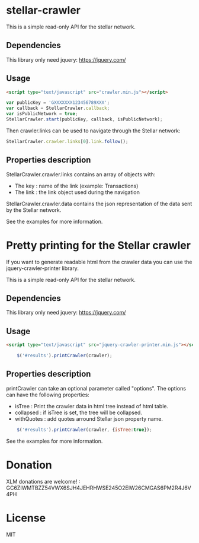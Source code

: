 # stellar-crawler

This is a simple read-only API for the stellar network.

## Dependencies

This library only need jquery: https://jquery.com/

## Usage

```html
<script type="text/javascript" src="crawler.min.js"></script>
```

```javascript
var publicKey = 'GXXXXXXX123456789XXX';
var callback = StellarCrawler.callback;
var isPublicNetwork = true;
StellarCrawler.start(publicKey, callback, isPublicNetwork);
```

Then crawler.links can be used to navigate through the Stellar network:

```javascript
StellarCrawler.crawler.links[0].link.follow();
```

## Properties description

StellarCrawler.crawler.links contains an array of objects with:

 * The key : name of the link (example: Transactions)
 * The link : the link object used during the navigation

StellarCrawler.crawler.data contains the json representation of the data sent by the Stellar network.

See the examples for more information.

# Pretty printing for the Stellar crawler

If you want to generate readable html from the crawler data you can use the jquery-crawler-printer library.

This is a simple read-only API for the stellar network.

## Dependencies

This library only need jquery: https://jquery.com/

## Usage

```html
<script type="text/javascript" src="jquery-crawler-printer.min.js"></script>
```

```javascript
	$('#results').printCrawler(crawler);
```

## Properties description

printCrawler can take an optional parameter called "options".
The options can have the following properties:

 * isTree : Print the crawler data in html tree instead of html table.
 * collapsed : if isTree is set, the tree will be collapsed.
 * withQuotes :  add quotes arround Stellar json property name.
 
```javascript
	$('#results').printCrawler(crawler, {isTree:true});
```

See the examples for more information.

# Donation

XLM donations are welcome! : GC6ZIWMTBZZ54VWX6SJH4JEHRHWSE245O2EIW26CMGAS6PM2R4J6V4PH

# License

MIT